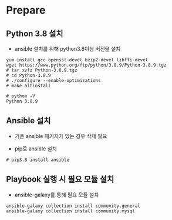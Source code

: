 # Prepare

## Python 3.8 설치
- ansible 설치를 위해 python3.8이상 버전을 설치

```
yum install gcc openssl-devel bzip2-devel libffi-devel
wget https://www.python.org/ftp/python/3.8.9/Python-3.8.9.tgz
# tar xvfz Python-3.8.9.tgz 
# cd Python-3.8.9
# ./configure --enable-optimizations
# make altinstall

# python -V
Python 3.8.9
```    

## Ansible 설치 
- 기존 ansible 패키지가 있는 경우 삭제 필요

- pip로 ansible 설치 
```
# pip3.8 install ansible 
```

## Playbook 실행 시 필요 모듈 설치 
- ansible-galaxy를 통해 필요 모듈 설치 
```
ansible-galaxy collection install community.general
ansible-galaxy collection install community.mysql
```

